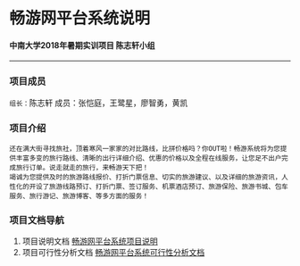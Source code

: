 # 畅游网平台系统说明
#### 中南大学2018年暑期实训项目 陈志轩小组
---
### 项目成员
`组长：`陈志轩
成员：张恺庭，王鹭星，廖智勇，黄凯
### 项目介绍
```
还在满大街寻找旅社，顶着寒风一家家的对比路线，比拼价格吗？你OUT啦！畅游系统将为您提供丰富多变的旅行路线、清晰的出行详细介绍、优惠的价格以及全程在线服务，让您足不出户完成旅行订单。说走就走的旅行，来畅游天下把！
竭诚为您提供及时的旅游路线报价、打折门票信息、切实的旅游建议、以及详细的旅游资讯，人性化的开设了旅游线路预订、打折门票、签订服务、机票酒店预订、旅游保险、旅游书城、包车服务、旅行游记、旅游博客、等多方面的服务！
```
### 项目文档导航
1. 项目说明文档
[畅游网平台系统项目说明](https://github.com/PualrDwade/Carefree/blob/master/Documents/%E3%80%8A%E7%95%85%E6%B8%B8%E3%80%8B%E5%88%9B%E6%96%B0%E6%A1%88%E4%BE%8B%20-%20%E9%A1%B9%E7%9B%AE.pdf)
2. 项目可行性分析文档
[畅游网平台系统可行性分析文档](https://github.com/PualrDwade/-/blob/master/Documents/%E7%95%85%E6%B8%B8%E7%BD%91%E7%B3%BB%E7%BB%9F%E5%8F%AF%E8%A1%8C%E6%80%A7%E5%88%86%E6%9E%90%E6%8A%A5%E5%91%8A.pdf)
